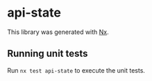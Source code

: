 # api-state

This library was generated with [Nx](https://nx.dev).

## Running unit tests

Run `nx test api-state` to execute the unit tests.

